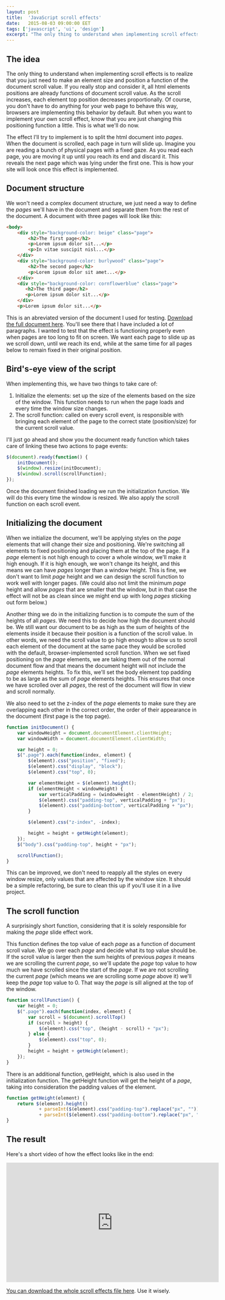 ```yaml
---
layout: post
title:  'JavaScript scroll effects'
date:   2015-08-03 09:00:00 EET
tags: ['javascript', 'ui', 'design']
excerpt: "The only thing to understand when implementing scroll effects is to realize that you just need to make an element size and position a function of the document scroll value. If you really stop and consider it, all html elements positions are already functions of document scroll value. As the scroll increases, each element top position decreases proportionally. Of course, you don't have to do anything for your web page to behave this way, browsers are implementing this behavior by default. But when you want to implement your own scroll effect, know that you are just changing this positioning function a little. This is what we'll do now."
---
```


The idea
---

The only thing to understand when implementing scroll effects is to realize that you just need to make an element size and position a function of the document scroll value. If you really stop and consider it, all html elements positions are already functions of document scroll value. As the scroll increases, each element top position decreases proportionally. Of course, you don't have to do anything for your web page to behave this way, browsers are implementing this behavior by default. But when you want to implement your own scroll effect, know that you are just changing this positioning function a little. This is what we'll do now.

<!--more-->

The effect I'll try to implement is to split the html document into *pages*. When the document is scrolled, each page in turn will slide up. Imagine you are reading a bunch of physical pages with a fixed gaze. As you read each page, you are moving it up until you reach its end and discard it. This reveals the next page which was lying under the first one. This is how your site will look once this effect is implemented.

Document structure
---

We won't need a complex document structure, we just need a way to define the *pages* we'll have in the document and separate them from the rest of the document. A document with three pages will look like this:

~~~ html
<body>
    <div style="background-color: beige" class="page">
        <h2>The first page</h2>
        <p>Lorem ipsum dolor sit...</p>
        <p>In vitae suscipit nisl...</p>
    </div>
    <div style="background-color: burlywood" class="page">
        <h2>The second page</h2>
        <p>Lorem ipsum dolor sit amet...</p>
    </div>
    <div style="background-color: cornflowerblue" class="page">
       <h2>The third page</h2>
       <p>Lorem ipsum dolor sit...</p>
    </div>
    <p>Lorem ipsum dolor sit...</p>
~~~

This is an abreviated version of the document I used for testing. [Download the full document here](/assets/2015.08/javascript_scroll_effects.html). You'll see there that I have included a lot of paragraphs. I wanted to test that the effect is functioning properly even when pages are too long to fit on screen. We want each page to slide up as we scroll down, until we reach its end, while at the same time for all pages below to remain fixed in their original position.

Bird's-eye view of the script
---

When implementing this, we have two things to take care of:

1. Initialize the elements: set up the size of the elements based on the size of the window. This function needs to run when the page loads and every time the window size changes.
2. The scroll function: called on every scroll event, is responsible with bringing each element of the page to the correct state (position/size) for the current scroll value.

I'll just go ahead and show you the document ready function which takes care of linking these two actions to page events:

~~~ javascript
$(document).ready(function() {
    initDocument();
    $(window).resize(initDocument);
    $(window).scroll(scrollFunction);
});
~~~

Once the document finished loading we run the initialization function. We will do this every time the window is resized. We also apply the scroll function on each scroll event.

Initializing the document
---

When we initialize the document, we'll be applying styles on the *page* elements that will change their size and positioning. We're switching all elements to fixed positioning and placing them at the top of the page. If a *page* element is not high enough to cover a whole window, we'll make it high enough. If it is high enough, we won't change its height, and this means we can have *pages* longer than a window height. This is fine, we don't want to limit *page* height and we can design the scroll function to work well with longer pages. (We could also not limit the minimum *page* height and allow *pages* that are smaller that the window, but in that case the effect will not be as clean since we might end up with long *pages* sticking out form below.)

Another thing we do in the initializing function is to compute the sum of the heights of all *pages*. We need this to decide how high the document should be. We still want our document to be as high as the sum of heights of the elements inside it because their position is a function of the scroll value. In other words, we need the scroll value to go high enough to allow us to scroll each element of the document at the same pace they would be scrolled with the default, browser-implemented scroll function. When we set fixed positioning on the *page* elements, we are taking them out of the normal document flow and that means the document height will not include the *page* elements heights. To fix this, we'll set the body element top padding to be as large as the sum of *page* elements heights. This ensures that once we have scrolled over all *pages*, the rest of the document will flow in view and scroll normally.

We also need to set the z-index of the *page* elements to make sure they are overlapping each other in the correct order, the order of their appearance in the document (first page is the top page).

~~~ javascript
function initDocument() {
    var windowHeight = document.documentElement.clientHeight;
    var windowWidth = document.documentElement.clientWidth;

    var height = 0;
    $(".page").each(function(index, element) {
        $(element).css("position", "fixed");
        $(element).css("display", "block");
        $(element).css("top", 0);

        var elementHeight = $(element).height();
        if (elementHeight < windowHeight) {
            var verticalPadding = (windowHeight - elementHeight) / 2;
            $(element).css("padding-top", verticalPadding + "px");
            $(element).css("padding-bottom", verticalPadding + "px");
        }

        $(element).css("z-index", -index);

        height = height + getHeight(element);
    });
    $("body").css("padding-top", height + "px");

    scrollFunction();
}
~~~

This can be improved, we don't need to reapply all the styles on every window resize, only values that are affected by the window size. It should be a simple refactoring, be sure to clean this up if you'll use it in a live project.

The scroll function
---

A surprisingly short function, considering that it is solely responsible for making the *page* slide effect work.

This function defines the top value of each *page* as a function of document scroll value. We go over each *page* and decide what its top value should be. If the scroll value is larger then the sum heights of previous *pages* it means we are scrolling the current *page*, so we'll update the *page* top value to how much we have scrolled since the start of the *page*. If we are not scrolling the current *page* (which means we are scrolling some *page* above it) we'll keep the *page* top value to 0. That way the *page* is sill aligned at the top of the window.

~~~ javascript
function scrollFunction() {
    var height = 0;
    $(".page").each(function(index, element) {
        var scroll = $(document).scrollTop()
        if (scroll > height) {
            $(element).css("top", (height - scroll) + "px");
        } else {
            $(element).css("top", 0);
        }
        height = height + getHeight(element);
    });
}
~~~

There is an additional function, getHeight, which is also used in the initialization function. The getHeight function will get the height of a *page*, taking into consideration the padding values of the element.

~~~ javascript
function getHeight(element) {
    return $(element).height()
            + parseInt($(element).css("padding-top").replace("px", ""))
            + parseInt($(element).css("padding-bottom").replace("px", ""));
}
~~~

The result
---

Here's a short video of how the effect looks like in the end:

<p class="video">
    <iframe width="560" height="315" src="https://www.youtube.com/embed/4_ZxThmpGnU" frameborder="0" allowfullscreen></iframe>
</p>

[You can download the whole scroll effects file here](/assets/2015.08/javascript_scroll_effects.html). Use it wisely.
